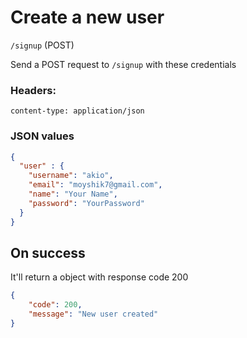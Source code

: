 # Create a new user
`/signup` (POST)  
  
  
Send a POST request to `/signup` with these credentials 
  
### Headers:
```form
content-type: application/json
```
  
  
### JSON values

```json
{
  "user" : {
    "username": "akio",
    "email": "moyshik7@gmail.com",
    "name": "Your Name",
    "password": "YourPassword"
  }
}
```

## On success

  
It'll return a object with response code 200  

```json
{
    "code": 200,
    "message": "New user created"
}
```